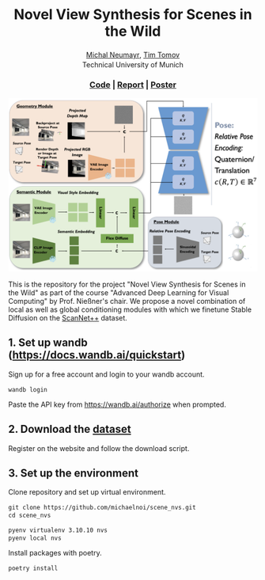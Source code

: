 <p align="center">
  <h1 align="center">Novel View Synthesis for Scenes in the Wild</h1>
  <p align="center">
    <a href="https://github.com/michaelnoi/">Michal Neumayr</a><sup></sup></span>,
    <a href="https://github.com/TimAlexander">Tim Tomov</a><sup></sup></span>
    <br>
    <sup></sup>Technical University of Munich
    <!-- <sup></sup>equal contribution -->
  </p>
  <!-- <h2 align="center">Advanced Deep Learning for Visual Computing by Prof. Nießner's Lab</h2> -->
  <h3 align="center"><a href="https://github.com/michaelnoi/scene_nvs">Code</a> | <a href="assets/report.pdf">Report</a> | <a href="assets/poster.pdf">Poster</a> </h3>
  <div align="center"></div>
</p>
<p align="center">
  <img src="assets/architecture.png" alt="Proposed Architecture">
</p>

This is the repository for the project "Novel View Synthesis for Scenes in the Wild" as part of the course "Advanced Deep Learning for Visual Computing" by Prof. Nießner's chair.
We propose a novel combination of local as well as global conditioning modules with which we finetune Stable Diffusion on the <a href="assets/architecture.png">ScanNet++</a> dataset.

## 1. Set up wandb (https://docs.wandb.ai/quickstart)

Sign up for a free account and login to your wandb account.

```
wandb login
```

Paste the API key from https://wandb.ai/authorize when prompted.

## 2. Download the <a href=https://kaldir.vc.in.tum.de/scannetpp/> dataset</a>

Register on the website and follow the download script.

## 3. Set up the environment

Clone repository and set up virtual environment.

```
git clone https://github.com/michaelnoi/scene_nvs.git
cd scene_nvs
```

```
pyenv virtualenv 3.10.10 nvs
pyenv local nvs
```

Install packages with poetry.

```
poetry install
```
